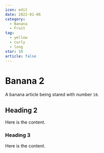 ```yaml
---
icon: edit
date: 2022-01-06
category:
  - Banana
  - Fruit
tag:
  - yellow
  - curly
  - long
star: 10
article: false
---
```


# Banana 2

A banana article being stared with number `10`.

<!-- more -->

## Heading 2

Here is the content.

### Heading 3

Here is the content.
